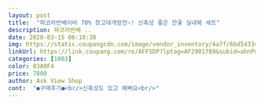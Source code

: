 ```yaml
---
layout: post 
title:  "파코라반베이비 70% 창고대개방전~! 신축성 좋은 잔꽃 실내복 세트" 
description: 파코라반베 ..
date: 2020-03-15 06:10:38 
img: https://static.coupangcdn.com/image/vendor_inventory/4a7f/6bd543342ddb124ef991201aa3c4fdfe35e32c13d40fca3e519dc6780343.jpg 
linkUrl: https://link.coupang.com/re/AFFSDP?lptag=AF2901789&subid=ahnPublicAsk&pageKey=1321735627&itemId=2342935791&vendorItemId=70339505820&traceid=V0-113-c00b6eca285e0151 
categories: [1003] 
color: 03A9F4 
price: 7800 
author: Ask View Shop 
cont:  "●구매후기●<br/>신축성도 있고 예뻐요<br/>" 
---
```

